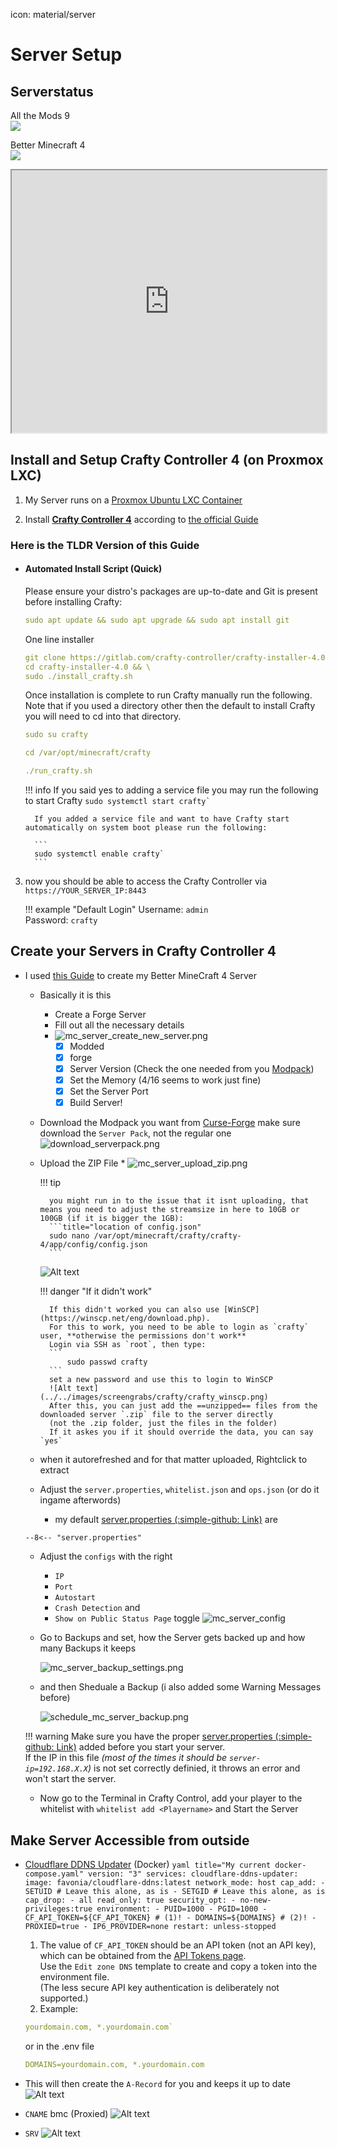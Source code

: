 icon: material/server
# Server Setup

## Serverstatus

All the Mods 9     
![](https://up.deleven.net/api/badge/1/status?style=for-the-badge)
  
  
Better Minecraft 4  
![](https://up.deleven.net/api/badge/2/status?style=for-the-badge)

<iframe src="https://crafty.deleven.net/status" width="100%" height="420"></iframe>


## Install and Setup Crafty Controller 4 (on Proxmox LXC)

1. My Server runs on a [Proxmox Ubuntu LXC Container](../../Proxmox/proxmox.md)

2. Install **[Crafty Controller 4](https://docs.craftycontrol.com/)** according to [the official Guide](https://docs.craftycontrol.com/pages/getting-started/installation/linux/)

### Here is the TLDR Version of this Guide

* #### Automated Install Script (Quick)

	Please ensure your distro's packages are up-to-date and Git is present before installing Crafty:
	
	````yaml
	sudo apt update && sudo apt upgrade && sudo apt install git
	````

	One line installer

    ```yaml
    git clone https://gitlab.com/crafty-controller/crafty-installer-4.0.git && \ 
    cd crafty-installer-4.0 && \ 
    sudo ./install_crafty.sh
	```

	Once installation is complete to run Crafty manually run the following. Note that if you used a directory other then the default to install Crafty you will need to cd into that directory.

	````yaml
	sudo su crafty
	````

	````yaml
	cd /var/opt/minecraft/crafty
	````

	````yaml
	./run_crafty.sh
	````

	!!! info
		If you said yes to adding a service file you may run the following to start Crafty
		```
		sudo systemctl start crafty`
		```

		If you added a service file and want to have Crafty start automatically on system boot please run the following:

		```
		sudo systemctl enable crafty`
		```


3. now you should be able to access the Crafty Controller via `https://YOUR_SERVER_IP:8443`

	!!! example "Default Login"
		Username: `admin`  
		Password: `crafty`


## Create your Servers in Crafty Controller 4

* I used [this Guide](https://www.youtube.com/watch?v=hrIDMx4Leng) to create my Better MineCraft 4 Server
  	* Basically it is this
    	* Create a Forge Server
      * Fill out all the necessary details
      * ![mc_server_create_new_server.png](../../images/screengrabs/crafty/mc_server_create_new_server.png)
      	- [x] Modded
        - [x] forge
        - [x] Server Version (Check the one needed from you [Modpack](https://www.curseforge.com/minecraft/modpacks/better-mc-forge-bmc4))
        - [x] Set the Memory (4/16 seems to work just fine)
        - [x] Set the Server Port
        - [x] Build Server!
    * Download the Modpack you want from [Curse-Forge](https://www.curseforge.com/minecraft/search?page=1&pageSize=20&sortType=2&class=modpacks) make sure download the `Server Pack`, not the regular one
    	![download_serverpack.png](../../images/screengrabs/MineCraft/download_serverpack.png)
    * Upload the ZIP File
        	* ![mc_server_upload_zip.png](../../images/screengrabs/crafty/mc_server_upload_zip.png)

		!!! tip

			you might run in to the issue that it isnt uploading, that means you need to adjust the streamsize in here to 10GB or 100GB (if it is bigger the 1GB):
			```title="location of config.json"
			sudo nano /var/opt/minecraft/crafty/crafty-4/app/config/config.json
			```
		![Alt text](../../images/screengrabs/change_to_100GB.png)


		!!! danger "If it didn't work"

			If this didn't worked you can also use [WinSCP](https://winscp.net/eng/download.php).  
			For this to work, you need to be able to login as `crafty` user, **otherwise the permissions don't work**  
			Login via SSH as `root`, then type:
			```
				sudo passwd crafty
			```
			set a new password and use this to login to WinSCP
			![Alt text](../../images/screengrabs/crafty/crafty_winscp.png)
			After this, you can just add the ==unzipped== files from the downloaded server `.zip` file to the server directly  
			(not the .zip folder, just the files in the folder)  
			If it askes you if it should override the data, you can say `yes`



    * when it autorefreshed and for that matter uploaded, Rightclick to extract
    * Adjust the `server.properties`, `whitelist.json` and `ops.json` (or do it ingame afterwords)
    	* my default [server.properties (:simple-github: Link)](https://github.com/GSB-Deleven/mkdocs-material/blob/f553e9ed95267758aae6566f9ce995e04a6e18e0/docs/Minecraft/server.properties) are

    ```properties title="server.properties" linenums="1" hl_lines="7 14 18 25 26 32 36 47 48 53 57 58"
    --8<-- "server.properties"
    ```

    * Adjust the `configs` with the right 
      * `IP`
      * `Port`
      * `Autostart`
      * `Crash Detection` and 
      * `Show on Public Status Page` toggle
  	![mc_server_config](../../images/screengrabs/crafty/mc_server_config.png)
    
	* Go to Backups and set, how the Server gets backed up and how many Backups it keeps
    
		![mc_server_backup_settings.png](../../images/screengrabs/crafty/mc_server_backup_settings.png)
    
	* and then Sheduale a Backup (i also added some Warning Messages before)
    
		![schedule_mc_server_backup.png](../../images/screengrabs/crafty/schedule_mc_server_backup.png)

	!!! warning
		Make sure you have the proper [server.properties (:simple-github: Link)](https://github.com/GSB-Deleven/mkdocs-material/blob/f553e9ed95267758aae6566f9ce995e04a6e18e0/docs/Minecraft/server.properties) added before you start your server.  
		If the IP in this file *(most of the times it should be `server-ip=192.168.X.X`)* is not set correctly definied, it throws an error and won't start the server.

    * Now go to the Terminal in Crafty Control, add your player to the whitelist with `whitelist add <Playername>` and Start the Server 

## Make Server Accessible from outside

* [Cloudflare DDNS Updater](https://github.com/favonia/cloudflare-ddns) (Docker)
		```yaml title="My current docker-compose.yaml"
		version: "3"
		services:
		cloudflare-ddns-updater:
			image: favonia/cloudflare-ddns:latest
			network_mode: host
			cap_add:
			- SETUID # Leave this alone, as is
			- SETGID # Leave this alone, as is
			cap_drop:
			- all
			read_only: true
			security_opt:
			- no-new-privileges:true
			environment:
			- PUID=1000
			- PGID=1000
			- CF_API_TOKEN=${CF_API_TOKEN} # (1)!
			- DOMAINS=${DOMAINS} # (2)!
			- PROXIED=true
			- IP6_PROVIDER=none
			restart: unless-stopped
		```

	1. The value of `CF_API_TOKEN` should be an API token (not an API key), which can be obtained from the [API Tokens page](https://dash.cloudflare.com/profile/api-tokens).  
	Use the `Edit zone DNS` template to create and copy a token into the environment file.  
	(The less secure API key authentication is deliberately not supported.)
	2. Example:  
	```yaml
	yourdomain.com, *.yourdomain.com`   
	```
	or in the .env file  
	```yaml
	DOMAINS=yourdomain.com, *.yourdomain.com
	```

* This will then create the `A-Record` for you and keeps it up to date
	![Alt text](../../images/screengrabs/MineCraft/bmc_A_record.png)

* `CNAME` bmc (Proxied)
	![Alt text](../../images/screengrabs/MineCraft/bmc_cname_record.png)
* `SRV` 
	![Alt text](../../images/screengrabs/MineCraft/bmc_srv_record.png)
